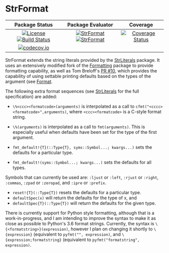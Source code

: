 # StrFormat

| **Package Status** | **Package Evaluator** | **Coverage**      |
|:------------------:|:---------------------:|:-----------------:|
| [![License](http://img.shields.io/badge/license-MIT-brightgreen.svg?style=flat)](LICENSE.md) [![Build Status](https://travis-ci.org/JuliaString/StrFormat.jl.svg?branch=master)](https://travis-ci.org/JuliaString/StrFormat.jl) | [![StrFormat](http://pkg.julialang.org/badges/StrFormat_0.6.svg)](http://pkg.julialang.org/?pkg=StrFormat) [![StrFormat](http://pkg.julialang.org/badges/StrFormat_0.7.svg)](http://pkg.julialang.org/?pkg=StrFormat) | [![Coverage Status](https://coveralls.io/repos/github/JuliaString/StrFormat.jl/badge.svg?branch=master)](https://coveralls.io/github/JuliaString/StrFormat.jl?branch=master)
[![codecov.io](http://codecov.io/github/JuliaString/StrFormat.jl/coverage.svg?branch=master)](http://codecov.io/github/JuliaString/StrFormat.jl?branch=master) |

StrFormat extends the string literals provided by the [StrLiterals](https://github.com/JuliaString/StrLiterals.jl) package.
It uses an extensively modified fork of the [Formatting](https://github.com/JuliaIO/Formatting.jl) package to provide formatting capability, as well as Tom Breloff's [PR #10](https://github.com/JuliaIO/Formatting.jl/pull/10), which provides the capability of using settable printing defaults based on the types of the argument (see [Format](https://github.com/JuliaString/Format.jl).

The following extra format sequences (see [StrLiterals](https://github.com/JuliaString/StrLiterals.jl) for the full specification) are added:

* `\%<ccc><formatcode>(arguments)` is interpolated as a call to `cfmt("<cccc><formatcode>",arguments)`, where `<ccc><formatcode>` is a C-style format string.

* `\%(arguments)` is interpolated as a call to `fmt(arguments)`.
This is especially useful when defaults have been set for the type of the first argument.

* `fmt_default!{T}(::Type{T}, syms::Symbol...; kwargs...)` sets the defaults for a particular type.
* `fmt_default!(syms::Symbol...; kwargs...)` sets the defaults for all types.

Symbols that can currently be used are: `:ljust` or `:left`, `:rjust` or `:right`, `:commas`, `:zpad` or `:zeropad`, and `:ipre` or `:prefix`.
* `reset!{T}(::Type{T})` resets the defaults for a particular type.
* `defaultSpec(x)` will return the defaults for the type of x, and
* `defaultSpec{T}(::Type{T})` will return the defaults for the given type.

There is currently support for Python style formatting, although that is a work-in-progress,
and I am intending to improve the syntax to make it as close as possible to Python's 3.6 format strings.
Currently, the syntax is `\{<formatstring>}(expression)`, however I plan on changing it shortly to `\{expression}` (equivalent to `pyfmt("", expression)`, and `\{expression;formatstring}` (equivalent to `pyfmt("formatstring", expression)`.
